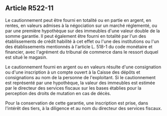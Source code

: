 Article R522-11
----
Le cautionnement peut être fourni en totalité ou en partie en argent, en rentes,
en valeurs admises à la négociation sur un marché réglementé, ou par une
première hypothèque sur des immeubles d'une valeur double de la somme garantie.
Il peut également être fourni en totalité par l'un des établissements de crédit
habilité à cet effet ou l'une des institutions ou l'un des établissements
mentionnés à l'article L. 518-1 du code monétaire et financier, avec l'agrément
du tribunal de commerce dans le ressort duquel est situé le magasin.

Le cautionnement fourni en argent ou en valeurs résulte d'une consignation ou
d'une inscription à un compte ouvert à la Caisse des dépôts et consignations au
nom de la personne de l'exploitant. Si le cautionnement est représenté par une
hypothèque, la valeur des immeubles est estimée par le directeur des services
fiscaux sur les bases établies pour la perception des droits de mutation en cas
de décès.

Pour la conservation de cette garantie, une inscription est prise, dans
l'intérêt des tiers, à la diligence et au nom du directeur des services fiscaux.
